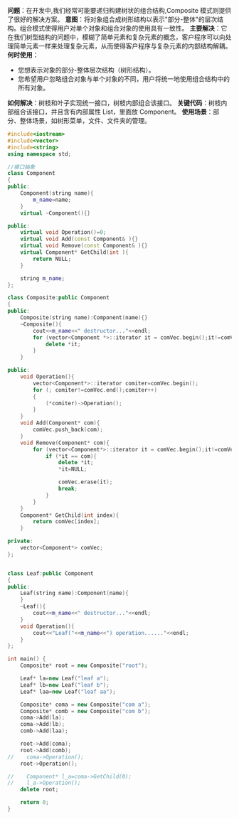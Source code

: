**问题**：在开发中,我们经常可能要递归构建树状的组合结构,Composite 模式则提供了很好的解决方案。
**意图**：将对象组合成树形结构以表示"部分-整体"的层次结构。组合模式使得用户对单个对象和组合对象的使用具有一致性。
**主要解决**：它在我们树型结构的问题中，模糊了简单元素和复杂元素的概念，客户程序可以向处理简单元素一样来处理复杂元素，从而使得客户程序与复杂元素的内部结构解耦。
**何时使用**： 

- 您想表示对象的部分-整体层次结构（树形结构）。
- 您希望用户忽略组合对象与单个对象的不同，用户将统一地使用组合结构中的所有对象。

**如何解决**：树枝和叶子实现统一接口，树枝内部组合该接口。
**关键代码**：树枝内部组合该接口，并且含有内部属性 List，里面放 Component。
**使用场景**：部分、整体场景，如树形菜单，文件、文件夹的管理。

```c++
#include<iostream>
#include<vector>
#include<string>
using namespace std;

//接口抽象
class Component
{
public:
    Component(string name){
        m_name=name;
    }
    virtual ~Component(){}

public:
    virtual void Operation()=0;
    virtual void Add(const Component& ){}
    virtual void Remove(const Component& ){}
    virtual Component* GetChild(int ){
        return NULL;
    }

    string m_name;
};

class Composite:public Component
{
public:
    Composite(string name):Component(name){}
    ~Composite(){
        cout<<m_name<<" destructor..."<<endl;
        for (vector<Component *>::iterator it = comVec.begin();it!=comVec.end();++it){
            delete *it;
        }
    }

public:
    void Operation(){
        vector<Component*>::iterator comiter=comVec.begin();
        for (; comiter!=comVec.end();comiter++)
        {
            (*comiter)->Operation();
        }
    }
    void Add(Component* com){
        comVec.push_back(com);
    }
    void Remove(Component* com){
        for (vector<Component*>::iterator it = comVec.begin();it!=comVec.end();it++){
            if (*it == com){
                delete *it;
                *it=NULL;

                comVec.erase(it);
                break;
            }
        }
    }
    Component* GetChild(int index){
        return comVec[index];
    }

private:
    vector<Component*> comVec;
};


class Leaf:public Component
{
public:
    Leaf(string name):Component(name){
    }
    ~Leaf(){
        cout<<m_name<<" destructor..."<<endl;
    }
    void Operation(){
        cout<<"Leaf("<<m_name<<") operation......"<<endl;
    }
};

int main() {
    Composite* root = new Composite("root");

    Leaf* la=new Leaf("leaf a");
    Leaf* lb=new Leaf("leaf b");
    Leaf* laa=new Leaf("leaf aa");

    Composite* coma = new Composite("com a");
    Composite* comb = new Composite("com b");
    coma->Add(la);
    coma->Add(lb);
    comb->Add(laa);

    root->Add(coma);
    root->Add(comb);
//    coma->Operation();
    root->Operation();

//    Component* l_a=coma->GetChild(0);
//    l_a->Operation();
    delete root;

    return 0;
}
```